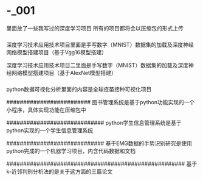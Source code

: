 # -_001
里面放了一些我写过的深度学习项目
所有的项目都将会以压缩包的形式上传


###
深度学习技术应用技术项目里面是手写数字（MNIST）数据集的加载及深度神经网络模型搭建项目（基于Vgg16模型搭建）

深度学习技术应用技术项目二里面是手写数字（MNIST）数据集的加载及深度神经网络模型搭建项目（基于AlexNet模型搭建）


###
python数据可视化分析里面的内容是全球疫苗接种可视化项目




#########################
图书管理系统是基于python功能实现的一个小程序，具体实现功能在压缩包中

#############################
python学生信息管理系统是基于python实现的一个学生信息管理系统


#############################
基于EMG数据的手势识别研究是使用python完成的一个机器学习项目，内含代码数据和文档

#####################################################
基于k-近邻判别分析法的是关于这方面的三篇论文

